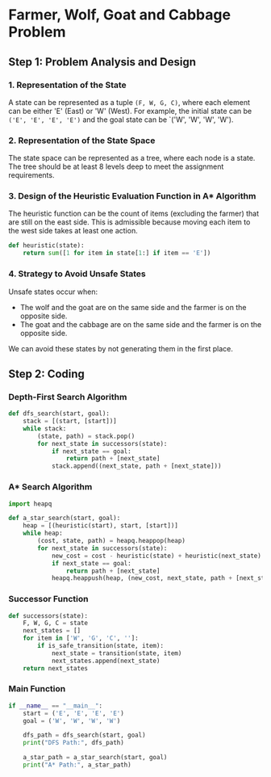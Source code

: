 # Farmer, Wolf, Goat and Cabbage Problem

## Step 1: Problem Analysis and Design

### 1. Representation of the State

A state can be represented as a tuple `(F, W, G, C)`, where each element can be either 'E' (East) or 'W' (West). For example, the initial state can be `('E', 'E', 'E', 'E')` and the goal state can be `('W', 'W', 'W', 'W').

### 2. Representation of the State Space

The state space can be represented as a tree, where each node is a state. The tree should be at least 8 levels deep to meet the assignment requirements.

### 3. Design of the Heuristic Evaluation Function in A* Algorithm

The heuristic function can be the count of items (excluding the farmer) that are still on the east side. This is admissible because moving each item to the west side takes at least one action.

```python
def heuristic(state):
    return sum([1 for item in state[1:] if item == 'E'])
```

### 4. Strategy to Avoid Unsafe States

Unsafe states occur when:

- The wolf and the goat are on the same side and the farmer is on the opposite side.
- The goat and the cabbage are on the same side and the farmer is on the opposite side.

We can avoid these states by not generating them in the first place.

## Step 2: Coding

### Depth-First Search Algorithm

```python
def dfs_search(start, goal):
    stack = [(start, [start])]
    while stack:
        (state, path) = stack.pop()
        for next_state in successors(state):
            if next_state == goal:
                return path + [next_state]
            stack.append((next_state, path + [next_state]))
```

### A* Search Algorithm

```python
import heapq

def a_star_search(start, goal):
    heap = [(heuristic(start), start, [start])]
    while heap:
        (cost, state, path) = heapq.heappop(heap)
        for next_state in successors(state):
            new_cost = cost - heuristic(state) + heuristic(next_state)
            if next_state == goal:
                return path + [next_state]
            heapq.heappush(heap, (new_cost, next_state, path + [next_state]))
```

### Successor Function

```python
def successors(state):
    F, W, G, C = state
    next_states = []
    for item in ['W', 'G', 'C', '']:
        if is_safe_transition(state, item):
            next_state = transition(state, item)
            next_states.append(next_state)
    return next_states
```

### Main Function

```python
if __name__ == "__main__":
    start = ('E', 'E', 'E', 'E')
    goal = ('W', 'W', 'W', 'W')

    dfs_path = dfs_search(start, goal)
    print("DFS Path:", dfs_path)

    a_star_path = a_star_search(start, goal)
    print("A* Path:", a_star_path)
```